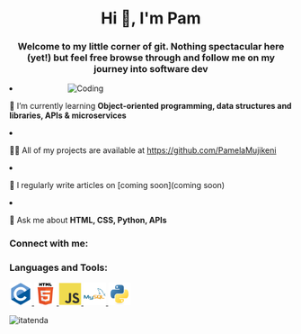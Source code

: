 <h1 align="center">Hi 👋, I'm Pam</h1>
<h3 align="center"> Welcome to my little corner of git. Nothing spectacular here (yet!) but feel free browse through and follow me on my journey into software dev </h3>
<img align="right" alt="Coding" width="400" src="https://preview.redd.it/fiq6jzeh62x61.jpg?width=1920&format=pjpg&auto=webp&s=a1c6c5c19f2eb17b9787b7ea5398b72722748a72"
- 🔭 I’m currently working on various fron **SQL, HTML, CSS, PYTHON, JAVA**

- 🌱 I’m currently learning **Object-oriented programming, data structures and libraries, APIs & microservices**

- 👨‍💻 All of my projects are available at https://github.com/PamelaMujikeni

- 📝 I regularly write articles on [coming soon](coming soon)

- 💬 Ask me about **HTML, CSS, Python, APIs**

<h3 align="left">Connect with me:</h3>
<p align="left">
</p>

<h3 align="left">Languages and Tools:</h3>
<p align="left"> <a href="https://www.cprogramming.com/" target="_blank" rel="noreferrer"> <img src="https://raw.githubusercontent.com/devicons/devicon/master/icons/c/c-original.svg" alt="c" width="40" height="40"/> </a> <a href="https://www.w3.org/html/" target="_blank" rel="noreferrer"> <img src="https://raw.githubusercontent.com/devicons/devicon/master/icons/html5/html5-original-wordmark.svg" alt="html5" width="40" height="40"/> </a> <a href="https://developer.mozilla.org/en-US/docs/Web/JavaScript" target="_blank" rel="noreferrer"> <img src="https://raw.githubusercontent.com/devicons/devicon/master/icons/javascript/javascript-original.svg" alt="javascript" width="40" height="40"/> </a> <a href="https://www.mysql.com/" target="_blank" rel="noreferrer"> <img src="https://raw.githubusercontent.com/devicons/devicon/master/icons/mysql/mysql-original-wordmark.svg" alt="mysql" width="40" height="40"/> </a> <a href="https://www.python.org" target="_blank" rel="noreferrer"> <img src="https://raw.githubusercontent.com/devicons/devicon/master/icons/python/python-original.svg" alt="python" width="40" height="40"/> </a> </p>

<p><img align="center" src="https://github-readme-stats.vercel.app/api/top-langs?username=itatenda&show_icons=true&locale=en&layout=compact" alt="itatenda" /></p>
